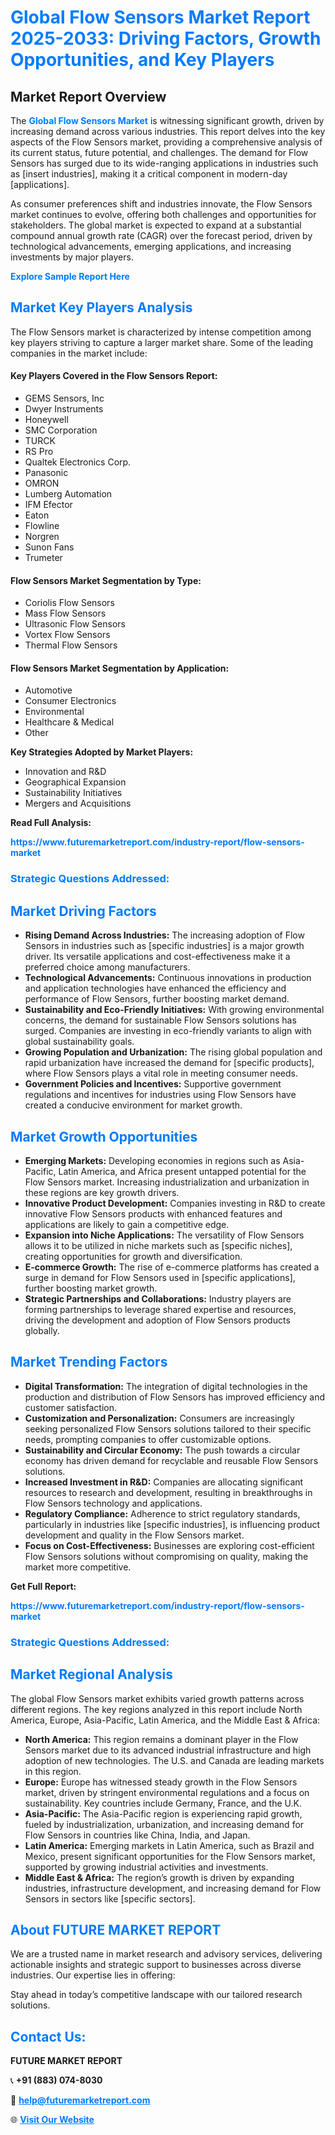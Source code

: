 <h1 style="color: #007BFF;">Global Flow Sensors Market Report 2025-2033: Driving Factors, Growth Opportunities, and Key Players</h1>

<section id="overview">
<h2>Market Report Overview</h2>
<p>The <a href="https://www.futuremarketreport.com/industry-report/flow-sensors-market" style="color: #007BFF; text-decoration: none;"><strong>Global Flow Sensors Market</strong></a> is witnessing significant growth, driven by increasing demand across various industries. This report delves into the key aspects of the Flow Sensors market, providing a comprehensive analysis of its current status, future potential, and challenges. The demand for Flow Sensors has surged due to its wide-ranging applications in industries such as [insert industries], making it a critical component in modern-day [applications].</p>
<p>As consumer preferences shift and industries innovate, the Flow Sensors market continues to evolve, offering both challenges and opportunities for stakeholders. The global market is expected to expand at a substantial compound annual growth rate (CAGR) over the forecast period, driven by technological advancements, emerging applications, and increasing investments by major players.</p>
</section>

<section id="overview">
<p><a href="https://www.futuremarketreport.com/request-sample/reportId=51508" style="color: #007BFF; text-decoration: none;"><strong>Explore Sample Report Here</strong></a></p>
</section>

<section id="key-players">
<h2 style="color: #007BFF;">Market Key Players Analysis</h2>
<p>The Flow Sensors market is characterized by intense competition among key players striving to capture a larger market share. Some of the leading companies in the market include:</p>
<h4>Key Players Covered in the Flow Sensors Report:</h4>
<ul><li>GEMS Sensors, Inc</li><li>Dwyer Instruments</li><li>Honeywell</li><li>SMC Corporation</li><li>TURCK</li><li>RS Pro</li><li>Qualtek Electronics Corp.</li><li>Panasonic</li><li>OMRON</li><li>Lumberg Automation</li><li>IFM Efector</li><li>Eaton</li><li>Flowline</li><li>Norgren</li><li>Sunon Fans</li><li>Trumeter</li></ul>
<h4>Flow Sensors Market Segmentation by Type:</h4>
<ul><li>Coriolis Flow Sensors</li><li>Mass Flow Sensors</li><li>Ultrasonic Flow Sensors</li><li>Vortex Flow Sensors</li><li>Thermal Flow Sensors</li></ul>

<h4>Flow Sensors Market Segmentation by Application:</h4>
<ul><li>Automotive</li><li>Consumer Electronics</li><li>Environmental</li><li>Healthcare &amp; Medical</li><li>Other</li></ul>
<p><strong>Key Strategies Adopted by Market Players:</strong></p>
<ul>
<li>Innovation and R&D</li>
<li>Geographical Expansion</li>
<li>Sustainability Initiatives</li>
<li>Mergers and Acquisitions</li>
</ul>
</section>

<section>
<p><strong>Read Full Analysis: </strong></p><a href="https://www.futuremarketreport.com/industry-report/flow-sensors-market" style="color: #007BFF; text-decoration: none;"><strong>https://www.futuremarketreport.com/industry-report/flow-sensors-market</strong></a>
<h3 style="color: #007BFF;">Strategic Questions Addressed:</h3>
</section>

<section id="driving-factors">
<h2 style="color: #007BFF;">Market Driving Factors</h2>
<ul>
<li><strong>Rising Demand Across Industries:</strong> The increasing adoption of Flow Sensors in industries such as [specific industries] is a major growth driver. Its versatile applications and cost-effectiveness make it a preferred choice among manufacturers.</li>
<li><strong>Technological Advancements:</strong> Continuous innovations in production and application technologies have enhanced the efficiency and performance of Flow Sensors, further boosting market demand.</li>
<li><strong>Sustainability and Eco-Friendly Initiatives:</strong> With growing environmental concerns, the demand for sustainable Flow Sensors solutions has surged. Companies are investing in eco-friendly variants to align with global sustainability goals.</li>
<li><strong>Growing Population and Urbanization:</strong> The rising global population and rapid urbanization have increased the demand for [specific products], where Flow Sensors plays a vital role in meeting consumer needs.</li>
<li><strong>Government Policies and Incentives:</strong> Supportive government regulations and incentives for industries using Flow Sensors have created a conducive environment for market growth.</li>
</ul>
</section>

<section id="growth-opportunities">
<h2 style="color: #007BFF;">Market Growth Opportunities</h2>
<ul>
<li><strong>Emerging Markets:</strong> Developing economies in regions such as Asia-Pacific, Latin America, and Africa present untapped potential for the Flow Sensors market. Increasing industrialization and urbanization in these regions are key growth drivers.</li>
<li><strong>Innovative Product Development:</strong> Companies investing in R&D to create innovative Flow Sensors products with enhanced features and applications are likely to gain a competitive edge.</li>
<li><strong>Expansion into Niche Applications:</strong> The versatility of Flow Sensors allows it to be utilized in niche markets such as [specific niches], creating opportunities for growth and diversification.</li>
<li><strong>E-commerce Growth:</strong> The rise of e-commerce platforms has created a surge in demand for Flow Sensors used in [specific applications], further boosting market growth.</li>
<li><strong>Strategic Partnerships and Collaborations:</strong> Industry players are forming partnerships to leverage shared expertise and resources, driving the development and adoption of Flow Sensors products globally.</li>
</ul>
</section>

<section id="trending-factors">
<h2 style="color: #007BFF;">Market Trending Factors</h2>
<ul>
<li><strong>Digital Transformation:</strong> The integration of digital technologies in the production and distribution of Flow Sensors has improved efficiency and customer satisfaction.</li>
<li><strong>Customization and Personalization:</strong> Consumers are increasingly seeking personalized Flow Sensors solutions tailored to their specific needs, prompting companies to offer customizable options.</li>
<li><strong>Sustainability and Circular Economy:</strong> The push towards a circular economy has driven demand for recyclable and reusable Flow Sensors solutions.</li>
<li><strong>Increased Investment in R&D:</strong> Companies are allocating significant resources to research and development, resulting in breakthroughs in Flow Sensors technology and applications.</li>
<li><strong>Regulatory Compliance:</strong> Adherence to strict regulatory standards, particularly in industries like [specific industries], is influencing product development and quality in the Flow Sensors market.</li>
<li><strong>Focus on Cost-Effectiveness:</strong> Businesses are exploring cost-efficient Flow Sensors solutions without compromising on quality, making the market more competitive.</li>
</ul>
</section>

<section>
<p><strong>Get Full Report: </strong></p><a href="https://www.futuremarketreport.com/industry-report/flow-sensors-market" style="color: #007BFF; text-decoration: none;"><strong>https://www.futuremarketreport.com/industry-report/flow-sensors-market</strong></a>
<h3 style="color: #007BFF;">Strategic Questions Addressed:</h3>
</section>


<section id="regional-analysis">
<h2 style="color: #007BFF;">Market Regional Analysis</h2>
<p>The global Flow Sensors market exhibits varied growth patterns across different regions. The key regions analyzed in this report include North America, Europe, Asia-Pacific, Latin America, and the Middle East & Africa:</p>
<ul>
<li><strong>North America:</strong> This region remains a dominant player in the Flow Sensors market due to its advanced industrial infrastructure and high adoption of new technologies. The U.S. and Canada are leading markets in this region.</li>
<li><strong>Europe:</strong> Europe has witnessed steady growth in the Flow Sensors market, driven by stringent environmental regulations and a focus on sustainability. Key countries include Germany, France, and the U.K.</li>
<li><strong>Asia-Pacific:</strong> The Asia-Pacific region is experiencing rapid growth, fueled by industrialization, urbanization, and increasing demand for Flow Sensors in countries like China, India, and Japan.</li>
<li><strong>Latin America:</strong> Emerging markets in Latin America, such as Brazil and Mexico, present significant opportunities for the Flow Sensors market, supported by growing industrial activities and investments.</li>
<li><strong>Middle East & Africa:</strong> The region’s growth is driven by expanding industries, infrastructure development, and increasing demand for Flow Sensors in sectors like [specific sectors].</li>
</ul>
</section>

<footer>
<h2 style="color: #007BFF;">About FUTURE MARKET REPORT</h2>
<p>We are a trusted name in market research and advisory services, delivering actionable insights and strategic support to businesses across diverse industries. Our expertise lies in offering:</p>

<p>Stay ahead in today’s competitive landscape with our tailored research solutions.</p>

<h2 style="color: #007BFF;">Contact Us:</h2>
<p><strong>FUTURE MARKET REPORT</strong></p>
<p>📞 <strong>+91 (883) 074-8030</strong></p>
<p>📧 <strong><a href="mailto:help@futuremarketreport.com" style="color: #007BFF;">help@futuremarketreport.com</a></strong></p>
<p>🌐 <strong><a href="https://www.futuremarketreport.com/" style="color: #007BFF;">Visit Our Website</a></strong></p>
</footer>